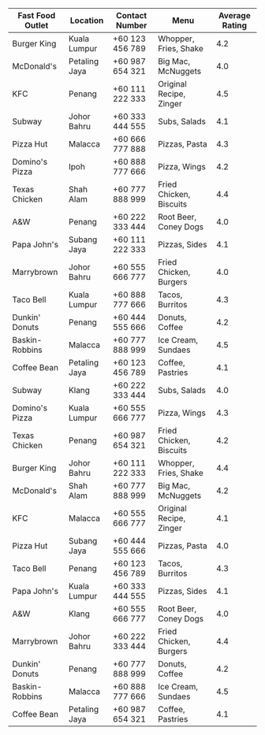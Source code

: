 | Fast Food Outlet | Location           | Contact Number  | Menu                   | Average Rating |
|------------------|--------------------|-----------------|------------------------|-----------------|
| Burger King      | Kuala Lumpur       | +60 123 456 789 | Whopper, Fries, Shake  | 4.2           |
| McDonald's       | Petaling Jaya      | +60 987 654 321 | Big Mac, McNuggets     | 4.0           |
| KFC              | Penang             | +60 111 222 333 | Original Recipe, Zinger| 4.5           |
| Subway           | Johor Bahru         | +60 333 444 555 | Subs, Salads           | 4.1           |
| Pizza Hut        | Malacca            | +60 666 777 888 | Pizzas, Pasta          | 4.3           |
| Domino's Pizza   | Ipoh               | +60 888 777 666 | Pizza, Wings           | 4.2           |
| Texas Chicken    | Shah Alam          | +60 777 888 999 | Fried Chicken, Biscuits| 4.4           |
| A&W              | Penang             | +60 222 333 444 | Root Beer, Coney Dogs  | 4.0           |
| Papa John's      | Subang Jaya        | +60 111 222 333 | Pizzas, Sides          | 4.1           |
| Marrybrown       | Johor Bahru         | +60 555 666 777 | Fried Chicken, Burgers | 4.0           |
| Taco Bell        | Kuala Lumpur       | +60 888 777 666 | Tacos, Burritos        | 4.3           |
| Dunkin' Donuts   | Penang             | +60 444 555 666 | Donuts, Coffee         | 4.2           |
| Baskin-Robbins   | Malacca            | +60 777 888 999 | Ice Cream, Sundaes     | 4.5           |
| Coffee Bean      | Petaling Jaya      | +60 123 456 789 | Coffee, Pastries       | 4.1           |
| Subway           | Klang              | +60 222 333 444 | Subs, Salads           | 4.0           |
| Domino's Pizza   | Kuala Lumpur       | +60 555 666 777 | Pizza, Wings           | 4.3           |
| Texas Chicken    | Penang             | +60 987 654 321 | Fried Chicken, Biscuits| 4.2           |
| Burger King      | Johor Bahru         | +60 111 222 333 | Whopper, Fries, Shake  | 4.4           |
| McDonald's       | Shah Alam          | +60 777 888 999 | Big Mac, McNuggets     | 4.2           |
| KFC              | Malacca            | +60 555 666 777 | Original Recipe, Zinger| 4.1           |
| Pizza Hut        | Subang Jaya        | +60 444 555 666 | Pizzas, Pasta          | 4.0           |
| Taco Bell        | Penang             | +60 123 456 789 | Tacos, Burritos        | 4.3           |
| Papa John's      | Kuala Lumpur       | +60 333 444 555 | Pizzas, Sides          | 4.1           |
| A&W              | Klang              | +60 555 666 777 | Root Beer, Coney Dogs  | 4.0           |
| Marrybrown       | Johor Bahru         | +60 222 333 444 | Fried Chicken, Burgers | 4.4           |
| Dunkin' Donuts   | Penang             | +60 777 888 999 | Donuts, Coffee         | 4.2           |
| Baskin-Robbins   | Malacca            | +60 888 777 666 | Ice Cream, Sundaes     | 4.5           |
| Coffee Bean      | Petaling Jaya      | +60 987 654 321 | Coffee, Pastries       | 4.1           |

